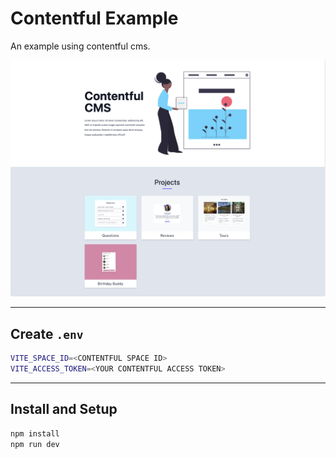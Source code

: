# Contentful Example

An example using contentful cms.

![](docs/images/contentful-screenshot.png)

---

## Create `.env`

```sh
VITE_SPACE_ID=<CONTENTFUL SPACE ID>
VITE_ACCESS_TOKEN=<YOUR CONTENTFUL ACCESS TOKEN>
```

---

## Install and Setup

```sh
npm install
npm run dev
```
